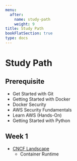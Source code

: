 ```yaml
---
menu:
  after:
    name: study-path
    weight: 9
title: Study Path
bookFlatSection: true
type: docs
---
```


# **Study Path**

## Prerequisite
* Get Started with Git
* Getting Started with Docker
* Docker Security
* AWS Security Fundamentals
* Learn AWS (Hands-On)
* Getting Started with Python
## Week 1
* [CNCF Landscape](https://landscape.cncf.io/guide) 
  * Container Runtime

